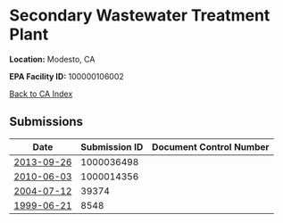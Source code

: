 # Secondary Wastewater Treatment Plant

**Location:** Modesto, CA

**EPA Facility ID:** 100000106002

[Back to CA Index](../../index.md)

## Submissions

| Date | Submission ID | Document Control Number |
|------|--------------|-------------------------|
| [2013-09-26](submissions/1000036498.md) | 1000036498 |  |
| [2010-06-03](submissions/1000014356.md) | 1000014356 |  |
| [2004-07-12](submissions/39374.md) | 39374 |  |
| [1999-06-21](submissions/8548.md) | 8548 |  |
